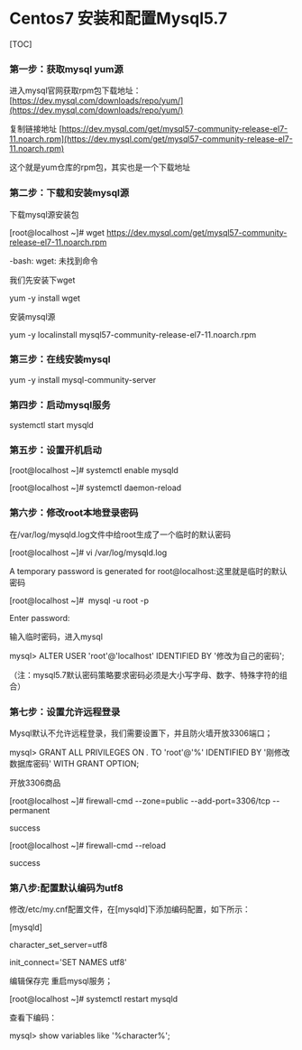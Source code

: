 # Centos7  安装和配置Mysql5.7
[TOC]

### 第一步：获取mysql yum源

进入mysql官网获取rpm包下载地址：[https://dev.mysql.com/downloads/repo/yum/](https://dev.mysql.com/downloads/repo/yum/)

复制链接地址 [https://dev.mysql.com/get/mysql57-community-release-el7-11.noarch.rpm](https://dev.mysql.com/get/mysql57-community-release-el7-11.noarch.rpm)

这个就是yum仓库的rpm包，其实也是一个下载地址

###  第二步：下载和安装mysql源

下载mysql源安装包

[root@localhost ~]# wget https://dev.mysql.com/get/mysql57-community-release-el7-11.noarch.rpm

-bash: wget: 未找到命令

我们先安装下wget 

yum -y install wget



安装mysql源

yum -y localinstall mysql57-community-release-el7-11.noarch.rpm

### 第三步：在线安装mysql

yum -y install mysql-community-server

### 第四步：启动mysql服务

systemctl start mysqld

### 第五步：设置开机启动

[root@localhost ~]# systemctl enable mysqld

[root@localhost ~]# systemctl daemon-reload

### 第六步：修改root本地登录密码

在/var/log/mysqld.log文件中给root生成了一个临时的默认密码

[root@localhost ~]# vi /var/log/mysqld.log

A temporary  password is generated for root@localhost:这里就是临时的默认密码

[root@localhost ~]#  mysql -u root -p

Enter password: 

输入临时密码，进入mysql

mysql> ALTER USER 'root'@'localhost' IDENTIFIED BY '修改为自己的密码';

（注：mysql5.7默认密码策略要求密码必须是大小写字母、数字、特殊字符的组合）

### 第七步：设置允许远程登录

Mysql默认不允许远程登录，我们需要设置下，并且防火墙开放3306端口；

mysql> GRANT ALL PRIVILEGES ON *.* TO 'root'@'%' IDENTIFIED BY '刚修改数据库密码' WITH GRANT OPTION;

开放3306商品

[root@localhost ~]# firewall-cmd --zone=public --add-port=3306/tcp --permanent

success

[root@localhost ~]# firewall-cmd --reload

success

### 第八步:配置默认编码为utf8

修改/etc/my.cnf配置文件，在[mysqld]下添加编码配置，如下所示：

[mysqld]

character_set_server=utf8

init_connect='SET NAMES utf8'



编辑保存完 重启mysql服务；

[root@localhost ~]# systemctl restart mysqld



查看下编码：

mysql> show variables like '%character%';

<Valine></Valine>
